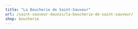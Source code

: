 ```yaml
---
title: "La Boucherie de Saint-Sauveur"
url: /saint-sauveur-daunis/la-boucherie-de-saint-sauveur/
shop: boucherie
---
```

